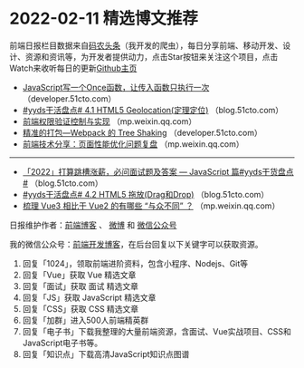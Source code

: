 # 2022-02-11 精选博文推荐

前端日报栏目数据来自[码农头条](http://hao.caibaojian.com.cn/)（我开发的爬虫），每日分享前端、移动开发、设计、资源和资讯等，为开发者提供动力，点击Star按钮来关注这个项目，点击Watch来收听每日的更新[Github主页](https://github.com/kujian/frontendDaily)
* [JavaScript写一个Once函数，让传入函数只执行一次](https://developer.51cto.com/article/700983.html) （developer.51cto.com）
* [#yyds干活盘点# 4.1 HTML5 Geolocation(定理定位)](https://blog.51cto.com/u_15173612/4991851) （blog.51cto.com）
* [前端权限验证控制与实现](https://mp.weixin.qq.com/s?__biz=MzA4MjY1ODYzMg==&mid=2650579776&idx=1&sn=ed50dde88ce1345aaf2adccbf22e450d) （mp.weixin.qq.com）
* [精准的打包—Webpack 的 Tree Shaking](https://developer.51cto.com/article/701034.html) （developer.51cto.com）
* [前端技术分享：页面性能优化问题复盘](https://mp.weixin.qq.com/s?__biz=MzIxMDg0NTgwNA==&mid=2247489971&idx=1&sn=7293fdfe8cb4c50ff7f129d191c0c120) （mp.weixin.qq.com）

***
* [「2022」打算跳槽涨薪，必问面试题及答案 &#8212; JavaScript 篇#yyds干货盘点#](https://blog.51cto.com/u_13953650/4994992) （blog.51cto.com）
* [#yyds干活盘点# 4.2 HTML5 拖放(Drag和Drop)](https://blog.51cto.com/u_15173612/4995898) （blog.51cto.com）
* [梳理 Vue3 相比于 Vue2 的有哪些 “与众不同” ？](https://mp.weixin.qq.com/s?__biz=MzIyMDkwODczNw==&mid=2247503344&idx=1&sn=d99113796b91332e340fe95da54136fa) （mp.weixin.qq.com）

日报维护作者：[前端博客](http://caibaojian.com.cn/) 、 [微博](http://weibo.com/kujian) 和 [微信公众号](https://open.weixin.qq.com/qr/code?username=caibaojian_com)

我的微信公众号：[前端开发博客](https://open.weixin.qq.com/qr/code?username=caibaojian_com)，在后台回复以下关键字可以获取资源。

1. 回复「1024」，领取前端进阶资料，包含小程序、Nodejs、Git等
2. 回复「Vue」获取 Vue 精选文章
3. 回复「面试」获取 面试 精选文章
4. 回复「JS」获取 JavaScript 精选文章
5. 回复「CSS」获取 CSS 精选文章
6. 回复「加群」进入500人前端精英群
7. 回复「电子书」下载我整理的大量前端资源，含面试、Vue实战项目、CSS和JavaScript电子书等。
8. 回复「知识点」下载高清JavaScript知识点图谱